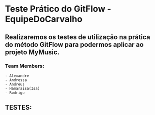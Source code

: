# Teste Prático do GitFlow - EquipeDoCarvalho

## Realizaremos os testes de utilização na prática do método GitFlow para podermos aplicar ao projeto MyMusic.

### Team Members:
    - Alexandre
    - Andressa
    - Andreus
    - Hamaraisa(Isa)
    - Rodrigo
    
##  TESTES: